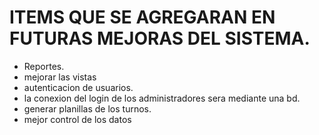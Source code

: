 # ITEMS QUE SE AGREGARAN EN FUTURAS MEJORAS DEL SISTEMA.

- Reportes.
- mejorar las vistas
- autenticacion de usuarios.
- la conexion del login de los administradores sera mediante una bd.
- generar planillas de los turnos.
- mejor control de los datos
